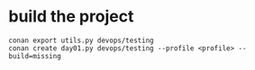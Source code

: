 build the project
=================

```
conan export utils.py devops/testing
conan create day01.py devops/testing --profile <profile> --build=missing
```
